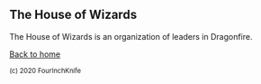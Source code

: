 ## The House of Wizards

The House of Wizards is an organization of leaders in Dragonfire. 

[Back to home][home]

[home]: /Dragonfire

<sup>(c) 2020 FourInchKnife</sup>
